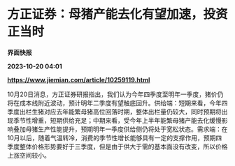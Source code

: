 # 方正证券：母猪产能去化有望加速，投资正当时
**界面快报**

**2023-10-20 04:01**

**https://www.jiemian.com/article/10259119.html**

10月20日消息，方正证券研报指出，我们认为今年四季度至明年一季度，猪价仍将在成本线附近波动，预计明年二季度有望触底回升。供给端：短期来看，今年四季度出栏生猪对应去年能繁母猪高位回落时期，整体出栏量仍较大，同时预期将出现季节性增重，短期供给充足；中期来看，受今年上半年能繁母猪产能去化缓慢影响叠加母猪生产性能提升，预期明年一季度供给侧仍将处于宽松状态。需求端：在10月以后，随着气温转冷，消费的季节性增长能够具有一定的支撑作用，预期四季度整体价格形势要好于三季度，但是由于供大于需的基本面没有改变，所以价格上涨空间较小。